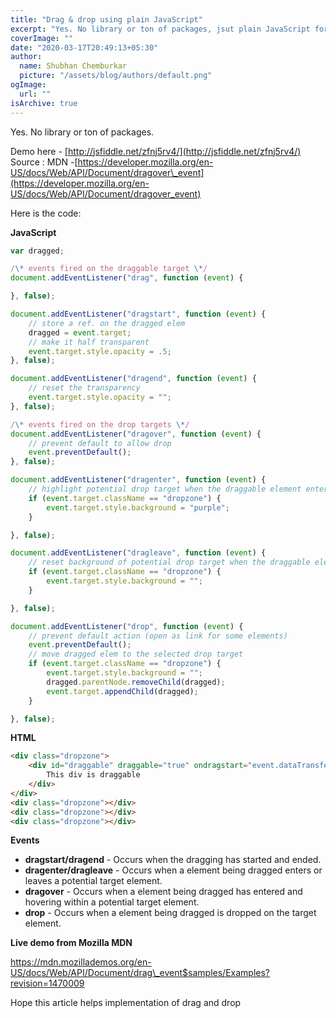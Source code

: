 ```yaml
---
title: "Drag & drop using plain JavaScript"
excerpt: "Yes. No library or ton of packages, jsut plain JavaScript for Drag & drop"
coverImage: ""
date: "2020-03-17T20:49:13+05:30"
author:
  name: Shubhan Chemburkar
  picture: "/assets/blog/authors/default.png"
ogImage:
  url: ""
isArchive: true
---
```


Yes. No library or ton of packages.

Demo here - [http://jsfiddle.net/zfnj5rv4/](http://jsfiddle.net/zfnj5rv4/)  
Source : MDN -[https://developer.mozilla.org/en-US/docs/Web/API/Document/dragover\_event](https://developer.mozilla.org/en-US/docs/Web/API/Document/dragover_event)

Here is the code:

**JavaScript**
```js
var dragged;

/\* events fired on the draggable target \*/
document.addEventListener("drag", function (event) {

}, false);

document.addEventListener("dragstart", function (event) {
    // store a ref. on the dragged elem
    dragged = event.target;
    // make it half transparent
    event.target.style.opacity = .5;
}, false);

document.addEventListener("dragend", function (event) {
    // reset the transparency
    event.target.style.opacity = "";
}, false);

/\* events fired on the drop targets \*/
document.addEventListener("dragover", function (event) {
    // prevent default to allow drop
    event.preventDefault();
}, false);

document.addEventListener("dragenter", function (event) {
    // highlight potential drop target when the draggable element enters it
    if (event.target.className == "dropzone") {
        event.target.style.background = "purple";
    }

}, false);

document.addEventListener("dragleave", function (event) {
    // reset background of potential drop target when the draggable element leaves it
    if (event.target.className == "dropzone") {
        event.target.style.background = "";
    }

}, false);

document.addEventListener("drop", function (event) {
    // prevent default action (open as link for some elements)
    event.preventDefault();
    // move dragged elem to the selected drop target
    if (event.target.className == "dropzone") {
        event.target.style.background = "";
        dragged.parentNode.removeChild(dragged);
        event.target.appendChild(dragged);
    }

}, false);
```

**HTML**

```html
<div class="dropzone">
    <div id="draggable" draggable="true" ondragstart="event.dataTransfer.setData('text/plain',null)">
        This div is draggable
    </div>
</div>
<div class="dropzone"></div>
<div class="dropzone"></div>
<div class="dropzone"></div>
```

**Events**

*   **dragstart/dragend** \- Occurs when the dragging has started and ended.
*   **dragenter/dragleave** - Occurs when a element being dragged enters or leaves a potential target element.
*   **dragover** \- Occurs when a element being dragged has entered and hovering within a potential target element.
*   **drop** \- Occurs when a element being dragged is dropped on the target element.

**Live demo from Mozilla MDN**

https://mdn.mozillademos.org/en-US/docs/Web/API/Document/drag\_event$samples/Examples?revision=1470009

Hope this article helps implementation of drag and drop